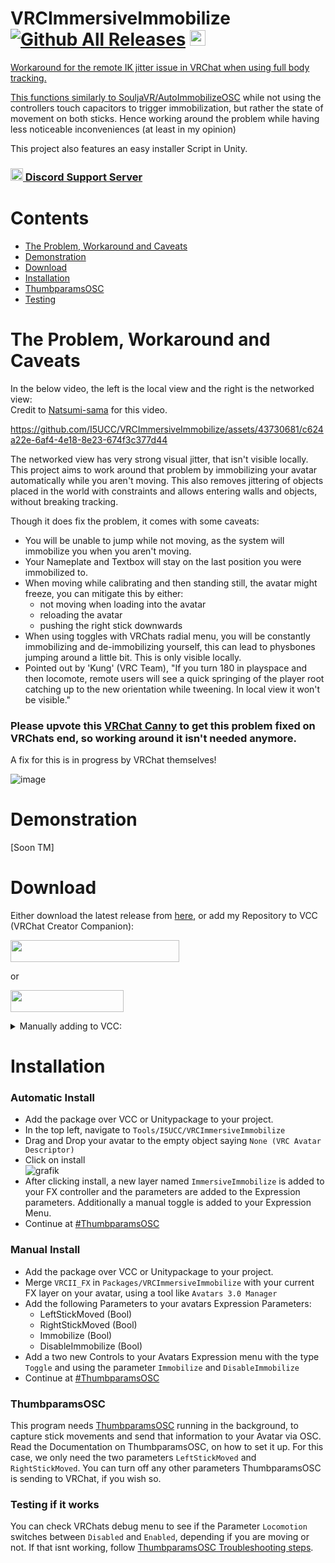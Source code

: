 # VRCImmersiveImmobilize [![Github All Releases](https://img.shields.io/github/downloads/i5ucc/VRCImmersiveImmobilize/total.svg)](https://github.com/I5UCC/VRCImmersiveImmobilize/releases/latest) <a href='https://ko-fi.com/i5ucc' target='_blank'><img height='35' style='border:0px;height:25px;' src='https://az743702.vo.msecnd.net/cdn/kofi3.png?v=0' border='0' alt='Buy Me a Coffee at ko-fi.com' />

Workaround for the remote IK jitter issue in VRChat when using full body tracking. <br>

This functions similarly to [SouljaVR/AutoImmobilizeOSC](https://github.com/SouljaVR/AutoImmobilizeOSC) while not using the controllers touch capacitors to trigger immobilization, but rather the state of movement on both sticks. Hence working around the problem while having less noticeable inconveniences (at least in my opinion)

This project also features an easy installer Script in Unity.

### [<img src="https://assets-global.website-files.com/6257adef93867e50d84d30e2/636e0a6ca814282eca7172c6_icon_clyde_white_RGB.svg"  width="20" height="20"> Discord Support Server](https://discord.gg/rqcWHje3hn)

# Contents

- [The Problem, Workaround and Caveats](https://github.com/I5UCC/VRCImmersiveImmobilize#the-problem-workaround-and-caveats)
- [Demonstration](https://github.com/I5UCC/VRCImmersiveImmobilize#demonstration)
- [Download](https://github.com/I5UCC/VRCImmersiveImmobilize#download)
- [Installation](https://github.com/I5UCC/VRCImmersiveImmobilize#installation)
- [ThumbparamsOSC](https://github.com/I5UCC/VRCImmersiveImmobilize#thumbparamsosc)
- [Testing](https://github.com/I5UCC/VRCImmersiveImmobilize#testing-if-it-works)

# The Problem, Workaround and Caveats

In the below video, the left is the local view and the right is the networked view: <br>
Credit to [Natsumi-sama](https://github.com/Natsumi-sama) for this video.

https://github.com/I5UCC/VRCImmersiveImmobilize/assets/43730681/c624a22e-6af4-4e18-8e23-674f3c377d44

The networked view has very strong visual jitter, that isn't visible locally. <br>
This project aims to work around that problem by immobilizing your avatar automatically while you aren't moving. This also removes jittering of objects placed in the world with constraints and allows entering walls and objects, without breaking tracking.

Though it does fix the problem, it comes with some caveats:
- You will be unable to jump while not moving, as the system will immobilize you when you aren't moving.
- Your Nameplate and Textbox will stay on the last position you were immobilized to. 
- When moving while calibrating and then standing still, the avatar might freeze, you can mitigate this by either:
    - not moving when loading into the avatar
    - reloading the avatar
    - pushing the right stick downwards
- When using toggles with VRChats radial menu, you will be constantly immobilizing and de-immobilizing yourself, this can lead to physbones jumping around a little bit. This is only visible locally.
- Pointed out by 'Kung' (VRC Team), "If you turn 180 in playspace and then locomote, remote users will see a quick springing of the player root catching up to the new orientation while tweening. In local view it won't be visible."

### Please upvote this [VRChat Canny](https://feedback.vrchat.com/vrchat-ik-20/p/network-jitter-with-ik) to get this problem fixed on VRChats end, so working around it isn't needed anymore.

A fix for this is in progress by VRChat themselves!

![image](https://github.com/I5UCC/VRCImmersiveImmobilize/assets/43730681/0f20d486-548e-4bb0-827b-8cc6c83e7a7a)

  
# Demonstration

[Soon TM]

# Download

Either download the latest release from [here](https://github.com/I5UCC/VRCImmersiveImmobilize/releases), or add my Repository to VCC (VRChat Creator Companion):

[<img src="https://user-images.githubusercontent.com/43730681/235305688-08099e52-2ea8-4b28-b647-4cef10c4d073.png"  width="270" height="35">](https://i5ucc.github.io/vpm/VRCImmersiveImmobilize.html) <br>

or <br>

[<img src="https://user-images.githubusercontent.com/43730681/235304229-ce2b4689-4945-4282-967e-40bfbf8ebf54.png"  width="181" height="35">](https://i5ucc.github.io/vpm/main.html) <br>

<details>
  <summary>Manually adding to VCC:</summary>
  
  1. Open VCC
  2. Click "Settings" in the bottom left
  3. Click the "Packages" tab at the top
  4. Click "Add Repository" in the top right
  5. Paste `https://i5ucc.github.io/vpm/VRCImmersiveImmobilize.json` into the text field and click "Add"
  6. Click "I understand, Add Repository" in the popup after reading its contents
  7. Activate the checkbox next to the repository `VRCImmersiveImmobilize`
  
  PS: You can also add `https://i5ucc.github.io/vpm/main.json` to add all of my projects (and future ones) to VCC.
</details>

# Installation

### Automatic Install
- Add the package over VCC or Unitypackage to your project.
- In the top left, navigate to `Tools/I5UCC/VRCImmersiveImmobilize`
- Drag and Drop your avatar to the empty object saying `None (VRC Avatar Descriptor)`
- Click on install <br>
![grafik](https://user-images.githubusercontent.com/43730681/234945785-ffd37e32-9619-498a-9a81-9c120c26dc38.png)
- After clicking install, a new layer named `ImmersiveImmobilize` is added to your FX controller and the parameters are added to the Expression parameters. Additionally a manual toggle is added to your Expression Menu.
- Continue at [#ThumbparamsOSC](https://github.com/I5UCC/VRCImmersiveImmobilize#thumbparamsosc)

### Manual Install
- Add the package over VCC or Unitypackage to your project.
- Merge `VRCII_FX` in `Packages/VRCImmersiveImmobilize` with your current FX layer on your avatar, using a tool like `Avatars 3.0 Manager`
- Add the following Parameters to your avatars Expression Parameters:
    - LeftStickMoved (Bool)
    - RightStickMoved (Bool)
    - Immobilize (Bool)
    - DisableImmobilize (Bool)
- Add a two new Controls to your Avatars Expression menu with the type `Toggle` and using the parameter `Immobilize` and `DisableImmobilize`
- Continue at [#ThumbparamsOSC](https://github.com/I5UCC/VRCImmersiveImmobilize#thumbparamsosc)

### ThumbparamsOSC
This program needs [ThumbparamsOSC](https://github.com/I5UCC/VRCThumbParamsOSC) running in the background, to capture stick movements and send that information to your Avatar via OSC.
Read the Documentation on ThumbparamsOSC, on how to set it up. For this case, we only need the two parameters `LeftStickMoved` and `RightStickMoved`. You can turn off any other parameters ThumbparamsOSC is sending to VRChat, if you wish so.

### Testing if it works
You can check VRChats debug menu to see if the Parameter `Locomotion` switches between `Disabled` and `Enabled`, depending if you are moving or not.
If that isnt working, follow [ThumbparamsOSC Troubleshooting steps](https://github.com/I5UCC/VRCThumbParamsOSC#osc-troubleshoot).
